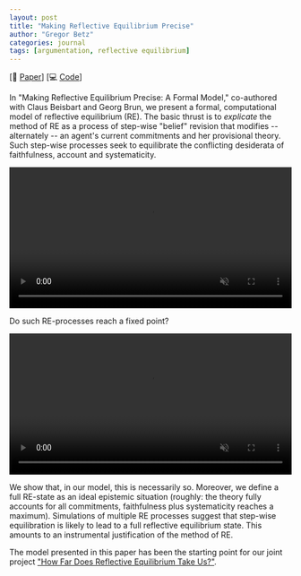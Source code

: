 ```yaml
---
layout: post
title: "Making Reflective Equilibrium Precise"
author: "Gregor Betz"
categories: journal
tags: [argumentation, reflective equilibrium]
---
```


[📝 [Paper](https://doi.org/10.3998/ergo.1152)] 
[💻 [Code](https://github.com/debatelab/remoma)]


In "Making Reflective Equilibrium Precise: A Formal Model," co-authored with Claus Beisbart and Georg Brun, we present a formal, computational model of reflective equilibrium (RE). The basic thrust is to *explicate* the method of RE as a process of step-wise "belief" revision that modifies -- alternately -- an agent's current commitments and her provisional theory. Such step-wise processes seek to equilibrate the conflicting desiderata of faithfulness, account and systematicity.

<div style="width: 100%;">
<video muted autoplay controls style="width: 100%;">
    <source src="{{ site.baseur }}/assets/video/re_basic_notions.m4v" type="video/mp4">
</video>
</div>

Do such RE-processes reach a fixed point?

<div style="width: 100%;">
<video muted autoplay controls style="width: 100%;">
    <source src="{{ site.baseur }}/assets/video/re_equilibration_process.m4v" type="video/mp4">
</video>
</div>

We show that, in our model, this is necessarily so. Moreover, we define a full RE-state as an ideal epistemic situation (roughly: the theory fully accounts for all commitments, faithfulness plus systematicity reaches a maximum). Simulations of multiple RE processes suggest that step-wise equilibration is likely to lead to a full reflective equilibrium state. This amounts to an instrumental justification of the method of RE.

The model presented in this paper has been the starting point for our joint project ["How Far Does Reflective Equilibrium Take Us?"](https://www.philosophie.unibe.ch/research/projects/how_far_does_reflective_equilibrium_take_us/project/index_eng.html).